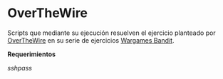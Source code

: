 # OverTheWire

Scripts que mediante su ejecución resuelven el ejercicio planteado por [OverTheWire](https://overthewire.org/) en su serie de ejercicios [Wargames Bandit](https://overthewire.org/wargames/bandit/).

**Requerimientos**

*sshpass*

